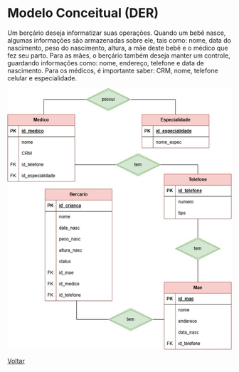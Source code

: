 # Modelo Conceitual (DER)

Um berçário deseja informatizar suas operações. Quando um bebê  nasce, algumas informações são armazenadas sobre ele, tais como:  nome, data do nascimento, peso do nascimento, altura, a mãe deste  bebê e o médico que fez seu parto. Para as mães, o berçário também  deseja manter um controle, guardando informações como: nome,  endereço, telefone e data de nascimento. Para os médicos, é importante  saber: CRM, nome, telefone celular e especialidade. 

![Diagrama ER](../../Imagens/DER/bercario.jpg)

[Voltar](../../README.md)